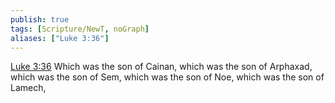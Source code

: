 ```yaml
---
publish: true
tags: [Scripture/NewT, noGraph]
aliases: ["Luke 3:36"]
---
```

[Luke 3:36](https://churchofjesuschrist.org/study/scriptures/nt/luke/3?lang=eng&id=p36#p36) Which was the son of Cainan, which was the son of Arphaxad, which was the son of Sem, which was the son of Noe, which was the son of Lamech,
